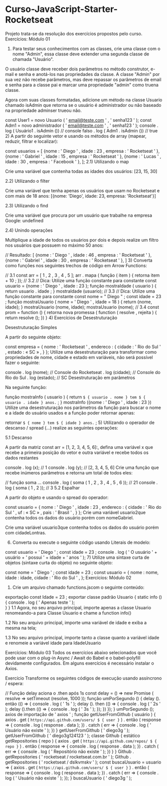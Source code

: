 # Curso-JavaScript-Starter-Rocketseat
Projeto trata-se da resolução dos exercícios propostos pelo curso.
Exercícios: Módulo 01
1) Para testar seus conhecimentos com as classes, crie uma classe com o nome "Admin", essa classe deve extender uma segunda classe de chamada "Usuário".

O usuário classe deve receber dois parâmetros no método construtor, e-mail e senha e anotá-los nas propriedades da classe. A classe "Admin" por sua vez não recebe parâmetros, mas deve repassar os parâmetros de email e senha para a classe pai e marcar uma propriedade "admin" como truena classe.

Agora com suas classes formatadas, adicione um método na classe Usuario chamado isAdmin que retorna se o usuário é administrador ou não baseado na propriedade adminser trueou não.

const  User1  =  novo  Usuario ( ' email@teste.com ' , ' senha123 ' );
const  Adm1  =  novo  administrador ( ' email@teste.com ' , ' senha123 ' );
console . log ( Usuário1 . isAdmin ()) //
 console falso . log ( Adm1 . isAdmin ()) // true
2) A partir do seguinte vetor e usando os métodos de array (mapear, reduzir, filtrar e localizar):

const  usuarios  = [
 {nome :  ' Diego ' , idade :  23 , empresa :  ' Rocketseat ' },
 {nome :  ' Gabriel ' , idade :  15 , empresa :  ' Rocketseat ' },
 {nome :  ' Lucas ' , idade :  30 , empresa :  ' Facebook ' },
];
2.1) Utilizando o map

Crie uma variável que contenha todas as idades dos usuários: [23, 15, 30]

2.2) Utilizando o filter

Crie uma variável que tenha apenas os usuários que usam no Rocketseat e com mais de 18 anos: [{nome: 'Diego', idade: 23, empresa: 'Rocketseat'}]

2.3) Utilizando o find

Crie uma variável que procura por um usuário que trabalhe na empresa Google: undefined

2.4) Unindo operações

Multiplique a idade de todos os usuários por dois e depois realize um filtro nos usuários que possuem no máximo 50 anos:

// Resultado:
[
 {nome :  ' Diego ' , idade :  46 , empresa :  ' Rocketseat ' },
 {nome :  ' Gabriel ' , idade :  30 , empresa :  ' Rocketseat ' },
]
3) Converta como funções nos seguintes trechos de código em Arrow Functions:

// 3.1 
const  arr  = [ 1 , 2 , 3 , 4 , 5 ];
arr . mapa ( função ( item ) {
  retorna item +  10 ;
});
// 3.2 
// Dica: Utilize uma função 
constante para  constante const usuario  = {nome :  ' Diego ' , idade :  23 };
função  mostraIdade ( usuario ) {
  return  usuario . idade ;
}
mostraIdade (usuario);
// 3.3 
// Dica: Utilize uma função 
constante para  constante const nome  =  " Diego " ;
const  idade  =  23 ;
função  mostraUsuario ( nome  =  ' Diego ' , idade  =  18 ) {
  return {nome, idade};
}
mostraUsuario (nome, idade);
mostraUsuario (nome);
// 3.4 
const  prom  =  function () {
  retorna  nova  promessa ( function ( resolve , rejeita ) {
  return  resolve ();
 })
}
4) Exercícios de Desestruturação

Desestruturação Simples

A partir do seguinte objeto:

const  empresa  = {
 nome :  ' Rocketseat ' ,
 endereco : {
 cidade :  ' Rio do Sul ' ,
 estado :  « SC » ,
 }
};
Utilize uma desestruturação para transformar como propriedades de nome, cidade e estado em variáveis, não será possível fazer o seguinte:

console . log (nome); //
 Console do Rocketseat . log (cidade); //
 Console do Rio do Sul . log (estado); // SC
Desestruturação em parâmetros

Na seguinte função:

função  mostraInfo ( usuario ) {
  return  ` $ { usuario . nome } tem $ { usuario . idade } anos. ` ;
}
mostraInfo ({nome :  ' Diego ' , idade :  23 })
Utilize uma desestruturação nos parâmetros da função para buscar o nome e a idade do usuário usados ​​e a função poder retornar apenas:

retornar  ` $ { nome } tem $ { idade } anos. ` ;
5) Utilizando o operador de descanso / spread (...) realize as seguintes operações:

5.1 Descanso

A partir da matriz const arr = [1, 2, 3, 4, 5, 6]:, defina uma variável x que recebe a primeira posição do vetor e outra variável e recebe todos os dados restantes

console . log (x); // 1 
console . log (y); // [2, 3, 4, 5, 6]
Crie uma função que recebe inúmeros parâmetros e retorna um total de todos eles:

// função soma ... 
console . log ( soma ( 1 , 2 , 3 , 4 , 5 , 6 )); // 21 
console . log ( soma ( 1 , 2 )); // 3
5.2 Espalhar

A partir do objeto e usando o spread do operador:

const  usuario  = {
 nome :  ' Diego ' ,
 idade :  23 ,
 endereco : {
 cidade :  ' Rio do Sul ' ,
 uf :  « SC » ,
 pais :  ' Brasil ' ,
 }
};
Crie uma variável usuario2que contenha todos os dados do usuário porém com nomeGabriel.

Crie uma variável usuario3que contenha todos os dados do usuário porém com cidadeLontras.

6) Converta ou execute o seguinte código usando Literais de modelo:

const  usuario  =  ' Diego ' ;
const  idade  =  23 ;
console . log ( ' O usuário '  + usuário +  ' possui '  + idade +  ' anos ' );
7) Utilize uma sintaxe curta de objetos (sintaxe curta do objeto) no seguinte objeto:

const  nome  =  ' Diego ' ;
const  idade  =  23 ;
const  usuario  = {
 nome : nome,
 idade : idade,
 cidade :  ' Rio do Sul ' ,
};
Exercícios: Módulo 02
1) Crie um arquivo chamado functions.jscom o seguinte conteúdo:

exportação  const  Idade  =  23 ;
exportar  classe padrão  Usuario {
  static info () {
  console . log ( ' Apenas teste ' );  
 }
}
1.1 Agora, no seu arquivo principal, importe apenas a classe Usuario renomeando-a para Classe Usuario e chame a function info()

1.2 No seu arquivo principal, importe uma variável de idade e exiba a mesma na tela;

1.3 No seu arquivo principal, importe tanto a classe quanto a variável idade e renomeie a variável idade para IdadeUsuario

Exercícios: Módulo 03
Todos os exercícios abaixo selecionados que você pode usar com o plug-in Async / Await do Babel e o babel-polyfill devidamente configurados. Em alguns exercícios é necessário instalar o Axios.

Exercício
Transforme os seguintes códigos de execução usando assíncrono / espera:

// Função delay aciona o .then após 1s 
const  delay  = () =>  new  Promise ( resolve  =>  setTimeout (resolve, 1000 ));
função  umPorSegundo () {
  delay (). então (() => {
  console . log ( ' 1s ' );
  delay (). then (() => {
  console . log ( ' 2s ' );
  delay ().then (() => {
  console . log ( ' 3s ' );
 });
 })
 });
}
umPorSegundo ();
 axios de  importação de  ' axios ' ;
função  getUserFromGithub ( usuário ) {
  axios . get ( ` https://api.github.com/users/ $ { user } ` )
 . então ( response  => {
  console . log ( response . data );
 })
 . catch ( err  => {
  console . log ( ' Usuário não existe ' );
 })
}
getUserFromGithub ( ' diego3g ' );
getUserFromGithub ( ' diego3g124123 ' );
classe  Github {
  estático  getRepositories ( repo ) {
  axios . get ( ` https://api.github.com/repos/ $ { repo } ` )
 . então ( response  => {
  console . log ( response . data );
 })
 . catch ( err  => {
  console . log ( ' Repositório não existe ' );
  })
 }
}
Github . getRepositories ( ' rocketseat / rocketseat.com.br ' );
Github . getRepositories ( ' rocketseat / dslkvmskv ' );
const  buscaUsuario  =  usuario  => {
  axios . get ( ` https://api.github.com/users/ $ { user } ` )
 . então ( response  => {
  console . log ( response . data );
 })
 . catch ( err  => {
  console . log ( ' Usuário não existe ' );
 });
}
buscaUsuario ( ' diego3g ' );
